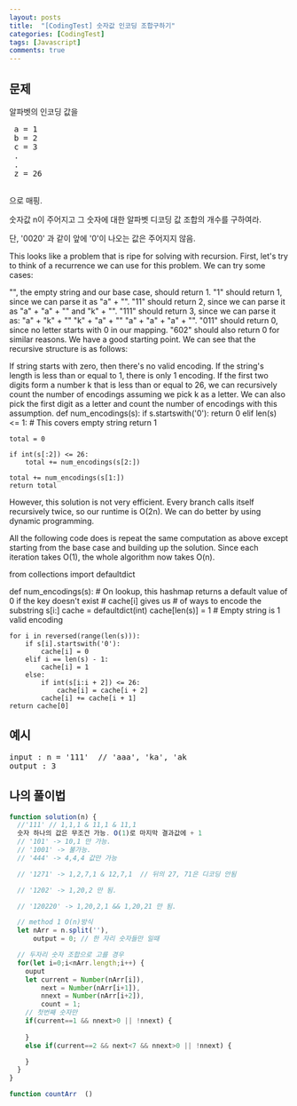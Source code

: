 ```yaml
---
layout: posts
title:  "[CodingTest] 숫자값 인코딩 조합구하기"
categories: [CodingTest]
tags: [Javascript]
comments: true
---
```


## 문제
알파벳의 인코딩 값을
<pre>
 a = 1
 b = 2
 c = 3
 .
 .
 z = 26
 </pre>
 으로 매핑.  

숫자값 n이 주어지고 그 숫자에 대한 알파벳 디코딩 값 조합의 개수를 구하여라.

단, '0020' 과 같이 앞에 '0'이 나오는 값은 주어지지 않음.







This looks like a problem that is ripe for solving with recursion. First, let's try to think of a recurrence we can use for this problem. We can try some cases:

"", the empty string and our base case, should return 1.
"1" should return 1, since we can parse it as "a" + "".
"11" should return 2, since we can parse it as "a" + "a" + "" and "k" + "".
"111" should return 3, since we can parse it as:
"a" + "k" + ""
"k" + "a" + ""
"a" + "a" + "a" + "".
"011" should return 0, since no letter starts with 0 in our mapping.
"602" should also return 0 for similar reasons.
We have a good starting point. We can see that the recursive structure is as follows:

If string starts with zero, then there's no valid encoding.
If the string's length is less than or equal to 1, there is only 1 encoding.
If the first two digits form a number k that is less than or equal to 26, we can recursively count the number of encodings assuming we pick k as a letter.
We can also pick the first digit as a letter and count the number of encodings with this assumption.
def num_encodings(s):
    if s.startswith('0'):
        return 0
    elif len(s) <= 1: # This covers empty string
        return 1

    total = 0

    if int(s[:2]) <= 26:
        total += num_encodings(s[2:])

    total += num_encodings(s[1:])
    return total
However, this solution is not very efficient. Every branch calls itself recursively twice, so our runtime is O(2n). We can do better by using dynamic programming.

All the following code does is repeat the same computation as above except starting from the base case and building up the solution. Since each iteration takes O(1), the whole algorithm now takes O(n).

from collections import defaultdict

def num_encodings(s):
    # On lookup, this hashmap returns a default value of 0 if the key doesn't exist
    # cache[i] gives us # of ways to encode the substring s[i:]
    cache = defaultdict(int)
    cache[len(s)] = 1 # Empty string is 1 valid encoding

    for i in reversed(range(len(s))):
        if s[i].startswith('0'):
            cache[i] = 0
        elif i == len(s) - 1:
            cache[i] = 1
        else:
            if int(s[i:i + 2]) <= 26:
                cache[i] = cache[i + 2]
            cache[i] += cache[i + 1]
    return cache[0]









## 예시
<pre>
input : n = '111'  // 'aaa', 'ka', 'ak
output : 3
</pre>

## 나의 풀이법
```javascript
function solution(n) {
  //'111' // 1,1,1 & 11,1 & 11,1
  숫자 하나의 값은 무조건 가능. O(1)로 마지막 결과값에 + 1
  // '101' -> 10,1 만 가능.
  // '1001' -> 불가능.
  // '444' -> 4,4,4 값만 가능

  // '1271' -> 1,2,7,1 & 12,7,1  // 뒤의 27, 71은 디코딩 안됨

  // '1202' -> 1,20,2 만 됨.

  // '120220' -> 1,20,2,1 && 1,20,21 만 됨.

  // method 1 O(n)방식
  let nArr = n.split(''),
      output = 0; // 한 자리 숫자들만 일때

  // 두자리 숫자 조합으로 고를 경우
  for(let i=0;i<nArr.length;i++) {
    ouput
    let current = Number(nArr[i]),
        next = Number(nArr[i+1]),
        nnext = Number(nArr[i+2]),
        count = 1;
    // 첫번째 숫자만
    if(current==1 && nnext>0 || !nnext) {
      
    }
    else if(current==2 && next<7 && nnext>0 || !nnext) {

    }
  }
}

function countArr  ()
```